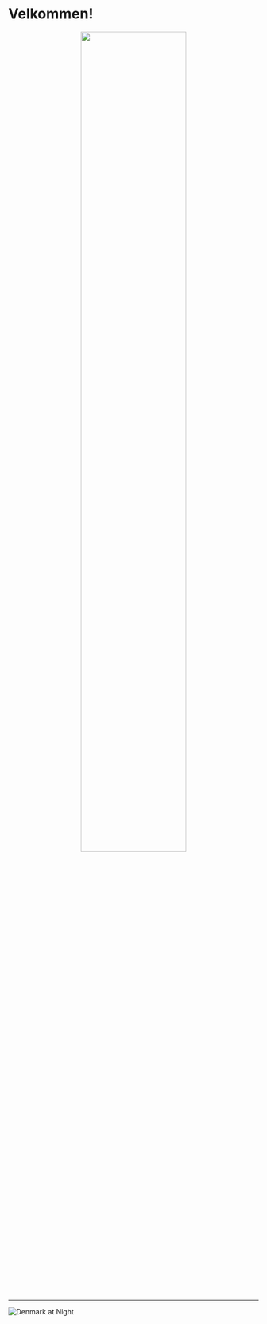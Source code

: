 <!-- Never trust the month of April.

---

## I’m currently working on ...
- My own kernel (for educational purposes, nothing fancy). :)

- Rowland Hall's FTC Robot Software

- [This](https://www.youtube.com/watch?v=dQw4w9WgXcQ)

---
-->

# Velkommen!

<p align="center">
<img width="65%" src="https://streak-stats.demolab.com?user=IsaccBarker&theme=github-dark&hide_border=true&date_format=n%2Fj%5B%2FY%5D">
</p>

---

![Denmark at Night](https://i.imgur.com/EWe3ldp.jpeg)

<!-- TOOD: Add back once Helix receives plugin support so I can hook up wakatime. ---

# Statistics
I'm on medical leave from school, so hopefully I can get these up!

<p align="center">
    <img width=65% src="https://github-readme-stats.vercel.app/api/wakatime?username=isaccbarker&&hide=javascript,html,css,cmake,Nginx%20Configuration%20File,markdown,groovy,text,properties,tmux,sql,matlab,systemd,yaml,json,bc,xml,csv,ini,PacmanConf,Other,viml,Image%20%28jpeg%29,crontab,zsh,swift,objective-c,meson,protocol%20buffer,common%20lisp,arduino,conf,toml&langs_count=8&theme=dark">
</p> -->
<!-- </p> -->
